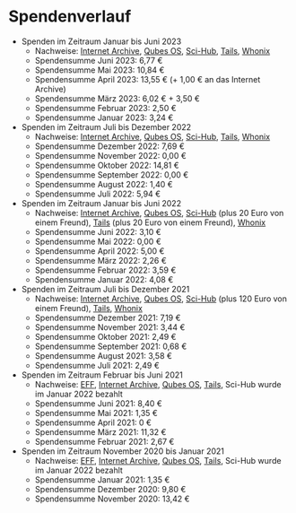 # Spendenverlauf

* Spenden im Zeitraum Januar bis Juni 2023
  * Nachweise: [Internet Archive](../assets/images/donations/2023-07/internet-archive.png), [Qubes OS](../assets/images/donations/2023-07/qubes-os.png), [Sci-Hub](../assets/images/donations/2023-07/sci-hub.png), [Tails](../assets/images/donations/2023-07/tails.png), [Whonix](../assets/images/donations/2023-07/whonix.png)
  * Spendensumme Juni 2023: 6,77 €
  * Spendensumme Mai 2023: 10,84 €
  * Spendensumme April 2023: 13,55 € (+ 1,00 € an das Internet Archive)
  * Spendensumme März 2023: 6,02 € + 3,50 €
  * Spendensumme Februar 2023: 2,50 €
  * Spendensumme Januar 2023: 3,24 €
* Spenden im Zeitraum Juli bis Dezember 2022
  * Nachweise: [Internet Archive](../assets/images/donations/2023-01/internet-archive.png), [Qubes OS](../assets/images/donations/2023-01/qubes-os.png), [Sci-Hub](../assets/images/donations/2023-01/sci-hub.png), [Tails](../assets/images/donations/2023-01/tails.png), [Whonix](../assets/images/donations/2023-01/whonix.png)
  * Spendensumme Dezember 2022: 7,69 €
  * Spendensumme November 2022: 0,00 €
  * Spendensumme Oktober 2022: 14,81 €
  * Spendensumme September 2022: 0,00 €
  * Spendensumme August 2022: 1,40 €
  * Spendensumme Juli 2022: 5,94 €
* Spenden im Zeitraum Januar bis Juni 2022
  * Nachweise: [Internet Archive](../assets/images/donations/2022-07/internet-archive.png), [Qubes OS](../assets/images/donations/2022-07/qubes-os.png), [Sci-Hub](../assets/images/donations/2022-07/sci-hub.png) (plus 20 Euro von einem Freund), [Tails](../assets/images/donations/2022-07/tails.png) (plus 20 Euro von einem Freund), [Whonix](../assets/images/donations/2022-07/whonix.png)
  * Spendensumme Juni 2022: 3,10 €
  * Spendensumme Mai 2022: 0,00 €
  * Spendensumme April 2022: 5,00 €
  * Spendensumme März 2022: 2,26 €
  * Spendensumme Februar 2022: 3,59 €
  * Spendensumme Januar 2022: 4,08 €
* Spenden im Zeitraum Juli bis Dezember 2021
  * Nachweise: [Internet Archive](../assets/images/donations/2022-01/internet-archive.png), [Qubes OS](../assets/images/donations/2022-01/qubes-os.png), [Sci-Hub](../assets/images/donations/2022-01/sci-hub.png) (plus 120 Euro von einem Freund), [Tails](../assets/images/donations/2022-01/tails.png), [Whonix](../assets/images/donations/2022-01/whonix.png)
  * Spendensumme Dezember 2021: 7,19 €
  * Spendensumme November 2021: 3,44 €
  * Spendensumme Oktober 2021: 2,49 €
  * Spendensumme September 2021: 0,68 €
  * Spendensumme August 2021: 3,58 €
  * Spendensumme Juli 2021: 2,49 €
* Spenden im Zeitraum Februar bis Juni 2021
  * Nachweise: [EFF](../assets/images/donations/2021-06/eff.png), [Internet Archive](../assets/images/donations/2021-06/internet-archive.png), [Qubes OS](../assets/images/donations/2021-06/qubes.png), [Tails](../assets/images/donations/2021-06/tails.png), Sci-Hub wurde im Januar 2022 bezahlt
  * Spendensumme Juni 2021: 8,40 €
  * Spendensumme Mai 2021: 1,35 €
  * Spendensumme April 2021: 0 €
  * Spendensumme März 2021: 11,32 €
  * Spendensumme Februar 2021: 2,67 €
* Spenden im Zeitraum November 2020 bis Januar 2021
  * Nachweise: [EFF](../assets/images/donations/2021-01/eff.png), [Internet Archive](../assets/images/donations/2021-01/internet-archive.png), [Qubes OS](../assets/images/donations/2021-01/qubes.png), [Tails](../assets/images/donations/2021-01/tails.png), Sci-Hub wurde im Januar 2022 bezahlt
  * Spendensumme Januar 2021: 1,35 €
  * Spendensumme Dezember 2020: 9,80 €
  * Spendensumme November 2020: 13,42 €
